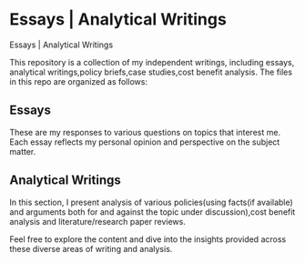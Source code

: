 # Essays | Analytical Writings 
Essays | Analytical Writings 

This repository is a collection of my independent writings, including essays, analytical writings,policy briefs,case studies,cost benefit analysis. The files in this repo are organized as follows:

## Essays
These are my responses to various questions on topics that interest me. Each essay reflects my personal opinion and perspective on the subject matter.

## Analytical Writings
In this section, I present  analysis of various policies(using facts(if available) and arguments both for and against the topic under discussion),cost benefit analysis and literature/research paper reviews.



Feel free to explore the content and dive into the insights provided across these diverse areas of writing and analysis.
